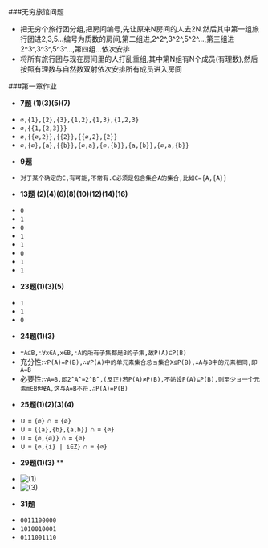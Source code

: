 ###无穷旅馆问题

* 把无穷个旅行团分组,把房间编号,先让原来N房间的人去2N.然后其中第一组旅行团进2,3,5…编号为质数的房间,第二组进,2^2^,3^2^,5^2^...,第三组进2^3^,3^3^,5^3^...,第四组...依次安排
* 将所有旅行团与现在房间里的人打乱重组,其中第N组有N个成员(有理数),然后按照有理数与自然数双射依次安排所有成员进入房间

###第一章作业

* **7题 (1)(3)(5)(7)**
 - `∅,{1},{2},{3},{1,2},{1,3},{1,2,3}`
 - `∅,{{1,{2,3}}}`
 - `∅,{{∅,2}},{{2}},{{∅,2},{2}}`
 - `∅,{∅},{a},{{b}},{∅,a},{∅,{b}},{a,{b}},{∅,a,{b}}`
* **9题**
 - `对于某个确定的C,有可能,不常有.C必须是包含集合A的集合,比如C={A,{A}}`
* **13题 (2)(4)(6)(8)(10)(12)(14)(16)**
 - `0`
 - `1`
 - `0`
 - `1`
 - `1`
 - `0`
 - `1`
 - `1`
* **23题(1)(3)(5)**
 - `1`
 - `1`
 - `0`
* **24题(1)(3)**
 - `∵A⊆B,∴∀x∈A,x∈B,∴A的所有子集都是B的子集,故P(A)⊆P(B)`
 - 充分性:`∵P(A)=P(B),∴∀P(A)中的单元素集合总ョ集合X⊆P(B),∴A与B中的元素相同,即A=B`
 - 必要性:`∵A=B,即2^A^=2^B^,(反正)若P(A)≠P(B),不妨设P(A)⊆P(B),则至少ョ一个元素m∈B但∉A,这与A=B不符.∴P(A)=P(B)`
* **25题(1)(2)(3)(4)**
 - ∪ = `{∅}`  ∩ = `{∅}`
 - ∪ = `{{a},{b},{a,b}}`  ∩ = `{∅}`
 - ∪ = `{∅,{∅}}`  ∩ = `{∅}`
 - ∪ = `{∅,{i} | i∈Z}`  ∩ = `{∅}`
* **29题(1)(3)** **
 -  ![(1)](http://wpvps.ga/wp-content/uploads/2015/03/图1.jpg)
  - ![(3)](http://wpvps.ga/wp-content/uploads/2015/03/图片2.jpg)
* **31题**
 - `0011100000`
 - `1010010001`
 - `0111001110`


